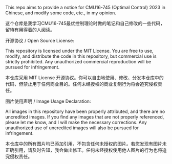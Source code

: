 This repo aims to provide a notice for CMU16-745 (Optimal Control) 2023 in Chinese, and modify some code, etc., in my opinion.

这个仓库是我学习CMU16-745最优控制理论时做的笔记和自己修改的一些代码，留待有用得着的人阅读。

开源协议 / Open Source License:

This repository is licensed under the MIT License. You are free to use, modify, and distribute the code in this repository, but commercial use is strictly prohibited. Any unauthorized commercial reproduction will be pursued for infringement.

本仓库采用 MIT License 开源协议。你可以自由地使用、修改、分发本仓库中的代码，但禁止用于任何商业目的。任何未经授权的商业复制行为将会追究侵权责任。

图片使用声明 / Image Usage Declaration:

All images in this repository have been properly attributed, and there are no uncredited images. If you find any images that are not properly referenced, please let me know, and I will make the necessary corrections. Any unauthorized use of uncredited images will also be pursued for infringement.

本仓库中的所有图片均已添加引用，不包含任何未授权的图片。若您发现有图片未正确引用，请及时告知，我会做出修正。任何未经授权使用他人图片的行为也将追究侵权责任。

